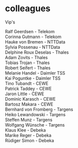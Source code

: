 # colleagues
Vip's

Ralf Geerdsen - Telekom <br/>
Corinna Gutmann - Telekom <br/>
Hauke von Bremen - NTTData <br/>
Sylvia Possenau - NTTData <br/>
Delphine Roux Deselas - Thales <br/>
Adam Zovits - Thales <br/>
Tobias Trojan - Thales <br/>
Robert Seifert - Thales <br/>
Melanie Handel - Daimler TSS <br/>
Kai Poguntke - Daimler TSS <br/>
Tino Tubandt - CEWE <br/>
Patrick Taddey - CEWE <br/>
Jaron Little - CEWE <br/>
Dominic Karasch - CEWE <br/>
Bartosz Makara - CEWE <br/>
Bernhard von Fromberg - Targens <br/>
Heiko Lewandowski - Targens <br/>
Steffen Munz - Targens <br/>
Wolfgang Wünsche - Targens <br/>
Klaus Klee - Debeka <br/>
Marike Reger - Debeka <br/>
Rüdiger Simon - Debeka <br/>


